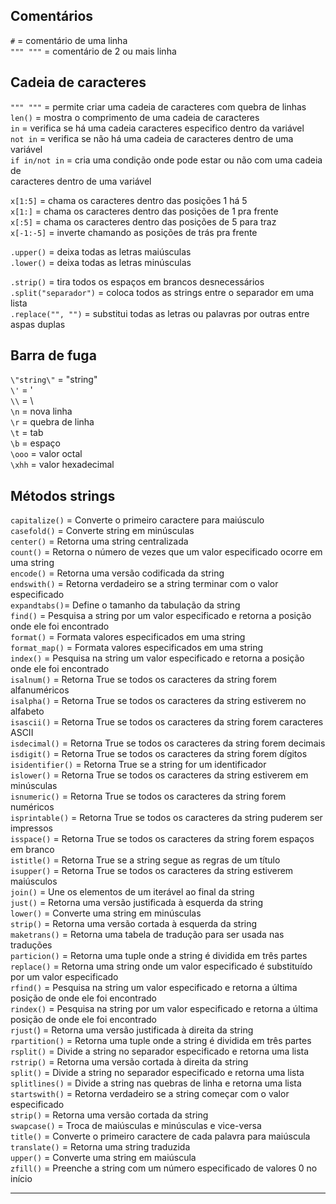 ## Comentários

`#` = comentário de uma linha  
`""" """` = comentário de 2 ou mais linha  
## Cadeia de caracteres

`""" """` = permite criar uma cadeia de caracteres com quebra de linhas  
`len()` = mostra o comprimento de uma cadeia de caracteres  
`in` = verifica se há uma cadeia caracteres especifico dentro da variável  
`not in` = verifica se não há uma cadeia de caracteres dentro de uma variável  
`if in/not in` = cria uma condição onde pode estar ou não com uma cadeia de  
caracteres dentro de uma variável  

`x[1:5]` = chama os caracteres dentro das posições 1 há 5  
`x[1:]` = chama os caracteres dentro das posições de 1 pra frente  
`x[:5]` = chama os caracteres dentro das posições de 5 para traz  
`x[-1:-5]` = inverte chamando as posições de trás pra frente  

`.upper()` = deixa todas as letras maiúsculas  
`.lower()` = deixa todas as letras minúsculas  

`.strip()` = tira todos os espaços em brancos desnecessários  
`.split("separador")` = coloca todos as strings entre o separador em uma lista  
`.replace("", "")` = substitui todas as letras ou palavras por outras entre aspas duplas  
## Barra de fuga

`\"string\"` = "string"  
`\'` = '  
`\\` = \  
`\n` = nova linha  
`\r` = quebra de linha  
`\t` = tab  
`\b` = espaço  
`\ooo` = valor octal  
`\xhh` = valor hexadecimal  
## Métodos strings

`capitalize()` = Converte o primeiro caractere para maiúsculo  
`casefold()` = Converte string em minúsculas  
`center()` = Retorna uma string centralizada  
`count()` = Retorna o número de vezes que um valor especificado ocorre em uma string  
`encode()` = Retorna uma versão codificada da string  
`endswith()` =  Retorna verdadeiro se a string terminar com o valor especificado  
`expandtabs()`=  Define o tamanho da tabulação da string  
`find()` = Pesquisa a string por um valor especificado e retorna a posição onde ele foi encontrado  
`format()`  = Formata valores especificados em uma string  
`format_map()` = Formata valores especificados em uma string  
`index()` = Pesquisa na string um valor especificado e retorna a posição onde ele foi encontrado  
`isalnum()` = Retorna True se todos os caracteres da string forem alfanuméricos  
`isalpha()` = Retorna True se todos os caracteres da string estiverem no alfabeto  
`isascii()` = Retorna True se todos os caracteres da string forem caracteres ASCII  
`isdecimal()` = Retorna True se todos os caracteres da string forem decimais  
`isdigit()` = Retorna True se todos os caracteres da string forem dígitos  
`isidentifier()` = Retorna True se a string for um identificador  
`islower()` = Retorna True se todos os caracteres da string estiverem em minúsculas  
`isnumeric()` = Retorna True se todos os caracteres da string forem numéricos  
`isprintable()` = Retorna True se todos os caracteres da string puderem ser impressos  
`isspace()` = Retorna True se todos os caracteres da string forem espaços em branco  
`istitle()` = Retorna True se a string segue as regras de um título  
`isupper()` = Retorna True se todos os caracteres da string estiverem maiúsculos  
`join()` = Une os elementos de um iterável ao final da string  
`just()` = Retorna uma versão justificada à esquerda da string  
`lower()`  = Converte uma string em minúsculas  
`strip()` = Retorna uma versão cortada à esquerda da string  
`maketrans()`  = Retorna uma tabela de tradução para ser usada nas traduções  
`particion()` = Retorna uma tuple onde a string é dividida em três partes  
`replace()`  = Retorna uma string onde um valor especificado é substituído por um valor especificado  
`rfind()` = Pesquisa na string um valor especificado e retorna a última posição de onde ele foi encontrado  
`rindex()` = Pesquisa na string por um valor especificado e retorna a última posição de onde ele foi encontrado  
`rjust(`) = Retorna uma versão justificada à direita da string  
`rpartition()` = Retorna uma tuple onde a string é dividida em três partes  
`rsplit()` = Divide a string no separador especificado e retorna uma lista  
`rstrip()` = Retorna uma versão cortada à direita da string  
`split()` = Divide a string no separador especificado e retorna uma lista  
`splitlines()` = Divide a string nas quebras de linha e retorna uma lista  
`startswith()` = Retorna verdadeiro se a string começar com o valor especificado  
`strip()` = Retorna uma versão cortada da string  
`swapcase()` = Troca de maiúsculas e minúsculas e vice-versa  
`title()` = Converte o primeiro caractere de cada palavra para maiúscula  
`translate()`  = Retorna uma string traduzida  
`upper()` = Converte uma string em maiúscula  
`zfill()` = Preenche a string com um número especificado de valores 0 no início  

___